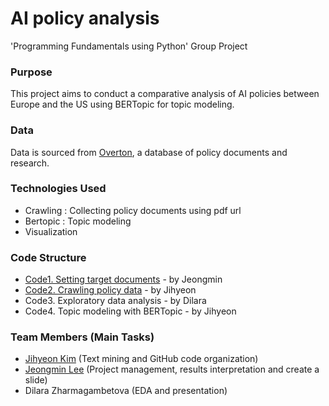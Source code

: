 # AI policy analysis
'Programming Fundamentals using Python' Group Project

### Purpose
This project aims to conduct a comparative analysis of AI policies between Europe and the US using BERTopic for topic modeling.

### Data
Data is sourced from [Overton](https://www.overton.io/), a database of policy documents and research.

### Technologies Used
- Crawling : Collecting policy documents using pdf url
- Bertopic : Topic modeling
- Visualization

### Code Structure
- [Code1. Setting target documents](https://github.com/kjh8331267/AI_policy_analysis/blob/main/1_Setting_target_documents.ipynb) - by Jeongmin
- [Code2. Crawling policy data](https://github.com/kjh8331267/AI_policy_analysis/blob/main/2_Crawling_overton_data.ipynb) - by Jihyeon
- Code3. Exploratory data analysis - by Dilara
- Code4. Topic modeling with BERTopic - by Jihyeon

### Team Members (Main Tasks)
- [Jihyeon Kim](https://github.com/kjh8331267) (Text mining and GitHub code organization)
- [Jeongmin Lee](https://github.com/itzel36) (Project management, results interpretation and create a slide)
- Dilara Zharmagambetova (EDA and presentation)
